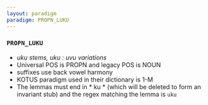 ```yaml
---
layout: paradigm
paradigm: PROPN_LUKU
---
```

### ` PROPN_LUKU `

* _uku stems, uku : uvu variations_
* Universal POS is PROPN and legacy POS is NOUN
* suffixes use back vowel harmony
* KOTUS paradigm used in their dictionary is 1-M
* The lemmas must end in * ku * (which will be deleted to form an invariant stub) and the regex matching the lemma is ` uku `
